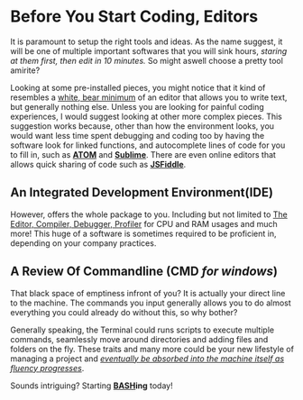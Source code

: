 # Before You Start Coding, Editors

It is paramount to setup the right tools and ideas. As the name suggest, it will be one of multiple important softwares that you will sink hours, *staring at them first, then edit in 10 minutes.* So might aswell choose a pretty tool amirite? 

Looking at some pre-installed pieces, you might notice that it kind of resembles a [white, bear minimum](https://websitesdiy.org/wp-content/uploads/tuts/notepad0001/1-notepad-website.png) of an editor that allows you to write text, but generally nothing else. 
Unless you are looking for painful coding experiences, I would suggest looking at other more complex pieces. This suggestion works because, other than how the environment looks, you would want less time spent debugging and coding too by having the software look for linked functions, and autocomplete lines of code for you to fill in, such as **[ATOM](https://atom.io/)** and **[Sublime](https://www.sublimetext.com/)**. There are even online editors that allows quick sharing of code such as **[JSFiddle](https://jsfiddle.net/OceanXIS/tnpgcw1k/)**.

## An Integrated Development Environment(IDE) 
However, offers the whole package to you. Including but not limited to [The Editor, Compiler, Debugger, Profiler](https://teckangaroo.com/wp-content/uploads/2019/02/Screenshot_21.png) for CPU and RAM usages and much more! This huge of a software is sometimes required to be proficient in, depending on your company practices.

## A Review Of Commandline (CMD *for windows*)
That black space of emptiness infront of you? It is actually your direct line to the machine. The commands you input generally allows you to do almost everything you could already do without this, so why bother?

Generally speaking, the Terminal could runs scripts to execute multiple commands, seamlessly move around directories and adding files and folders on the fly. These traits and many more could be your new lifestyle of managing a project and *[eventually be absorbed into the machine itself as fluency progresses](https://dev.to/nrobinson2000/why-you-need-terminal-bpd)*.

Sounds intriguing? Starting **[BASH](https://www.linuxjournal.com/content/understanding-bash-elements-programming)ing** today!
